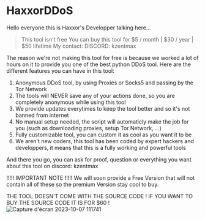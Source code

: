 # HaxxorDDoS

Hello everyone this is Haxxor's Developper talking here...

> This tool isn't free
> You can buy this tool for $5 / month | $30 / year | $50 lifetime
> My contact: DISCORD: kzentmax

The reason we're not making this tool for free is because we worked a lot of hours on it to provide you one of the best python DDoS tool.
Here are the different features you can have in this tool:
  1. Anonymous DDoS tool, by using Proxies or Socks5 and passing by the Tor Network
  2. The tools will NEVER save any of your actions done, so you are completely anonymous while using this tool
  3. We provide updates everytimes to keep the tool better and so it's not banned from internet
  4. No manual setup needed, the script will automaticly make the job for you (such as downloading proxies, setup Tor Network, ...)
  5. Fully customizable tool, you can custom it as cool as you want it to be
  6. We aren't new coders, this tool has been coded by expert hackers and developpers, it means that this is a fully working and powerful tools

And there you go, you can ask for proof, question or everything you want about this tool on discord: kzentmax

!!!!! IMPORTANT NOTE !!!!!
We will soon provide a Free Version that will not contain all of these so the premium Version stay cool to buy.

THE TOOL DOESN'T COME WITH THE SOURCE CODE ! IF YOU WANT TO BUY THE SOURCE CODE IT IS FOR $60 !
![Capture d'écran 2023-10-07 111741](https://github.com/KzEnTmax/HaxxorDDoS/assets/146013089/bd0ef0c1-f528-4b83-8810-42805975575e)
